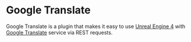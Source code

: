 # Google Translate

Google Translate is a plugin that makes it easy to use [Unreal Engine 4](https://www.unrealengine.com/) with [Google Translate](https://cloud.google.com/translate) service via REST requests.